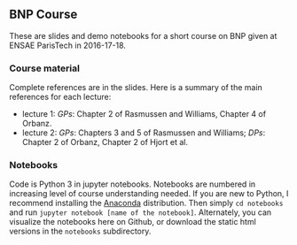 ## BNP Course

These are slides and demo notebooks for a short course on BNP given at ENSAE ParisTech in 2016-17-18.

### Course material
Complete references are in the slides. Here is a summary of the main references for each lecture:
* lecture 1: *GPs*: Chapter 2 of Rasmussen and Williams, Chapter 4 of Orbanz.
* lecture 2: *GPs*: Chapters 3 and 5 of Rasmussen and Williams; *DPs*: Chapter 2 of Orbanz, Chapter 2 of Hjort et al.  

### Notebooks
Code is Python 3 in jupyter notebooks. Notebooks are numbered in increasing level of course understanding needed. If you are new to Python, I recommend installing the [Anaconda](https://www.anaconda.com/download/#macos) distribution. Then simply
`cd notebooks`
and run
`jupyter notebook [name of the notebook]`. Alternately, you can visualize the notebooks here on Github, or download the static html versions in the `notebooks` subdirectory.
